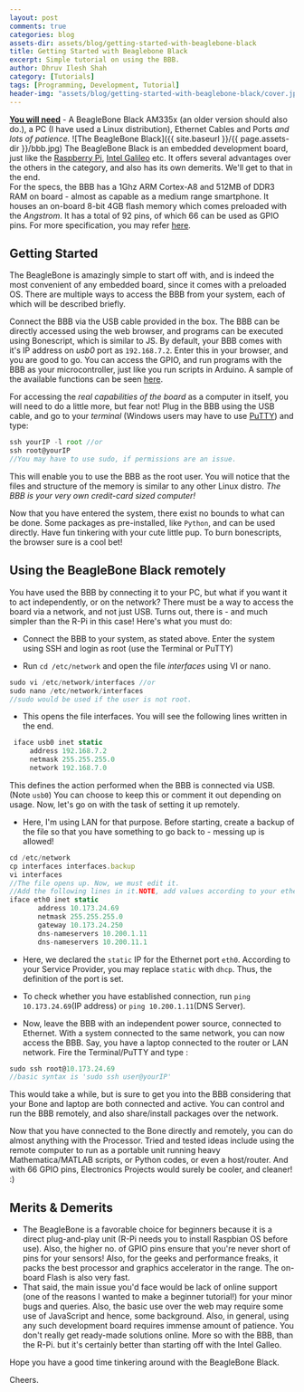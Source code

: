 ```yaml
---
layout: post
comments: true
categories: blog
assets-dir: assets/blog/getting-started-with-beaglebone-black
title: Getting Started with Beaglebone Black
excerpt: Simple tutorial on using the BBB.
author: Dhruv Ilesh Shah
category: [Tutorials]
tags: [Programming, Development, Tutorial]
header-img: "assets/blog/getting-started-with-beaglebone-black/cover.jpg"
---
```

**<u>You will need</u>** - A BeagleBone Black AM335x (an older version should also do.), a PC (I have used a Linux distribution), Ethernet Cables and Ports <i>and lots of patience.</i>
![The BeagleBone Black]({{ site.baseurl }}/{{ page.assets-dir }}/bbb.jpg)
The BeagleBone Black is an embedded development board, just like the <a href="http://www.raspberrypi.org">Raspberry Pi</a>, <a href="https://www.arduino.cc/en/ArduinoCertified/IntelGalileo">Intel Galileo</a> etc. It offers several advantages over the others in the category, and also has its own demerits. We'll get to that in the end. <br>
For the specs, the BBB has a 1Ghz ARM Cortex-A8 and 512MB of DDR3 RAM on board - almost as capable as a medium range smartphone. It houses an on-board 8-bit 4GB flash memory which comes preloaded with the *Angstrom*. It has a total of 92 pins, of which 66 can be used as GPIO pins. For more specification, you may refer <a href="http://beagleboard.org/support/bone101">here</a>.
<br>

Getting Started
--------------
The BeagleBone is amazingly simple to start off with, and is indeed the most convenient of any embedded board, since it comes with a preloaded OS. There are multiple ways to access the BBB from your system, each of which will be described briefly.

Connect the BBB via the USB cable provided in the box. The BBB can be directly accessed using the web browser, and programs can be executed using Bonescript, which is similar to JS. By default, your BBB comes with it's IP address on *usb0* port as `192.168.7.2`. Enter this in your browser, and you are good to go. You can access the GPIO, and run programs with the BBB as your microcontroller, just like you run scripts in Arduino. A sample of the available functions can be seen <a href="http://beagleboard.org/support/bone101">here</a>.

For accessing the *real capabilities of the board* as a computer in itself, you will need to do a little more, but fear not! Plug in the BBB using the USB cable, and go to your *terminal* (Windows users may have to use <a href="http://www.putty.org/">PuTTY</a>) and type:

```javascript
ssh yourIP -l root //or
ssh root@yourIP
//You may have to use sudo, if permissions are an issue.
```
This will enable you to use the BBB as the root user. You will notice that the files and structure of the memory is similar to any other Linux distro. *The BBB is your very own credit-card sized computer!*

Now that you have entered the system, there exist no bounds to what can be done. Some packages as pre-installed, like `Python`, and can be used directly. Have fun tinkering with your cute little pup. To burn bonescripts, the browser sure is a cool bet!

Using the BeagleBone Black remotely
-----------------------------------
You have used the BBB by connecting it to your PC, but what if you want it to act independently, or on the network? There must be a way to access the board via a network, and not just USB. Turns out, there is - and much simpler than the R-Pi in this case! Here's what you must do:

 * Connect the BBB to your system, as stated above. Enter the system using SSH and login as root (use the Terminal or PuTTY)

 * Run `cd /etc/network` and open the file *interfaces* using VI or nano.

```javascript
sudo vi /etc/network/interfaces //or
sudo nano /etc/network/interfaces
//sudo would be used if the user is not root.
```
 * This opens the file interfaces. You will see the following lines written in the end.

```javascript
 iface usb0 inet static
     address 192.168.7.2
     netmask 255.255.255.0
     network 192.168.7.0
```
 This defines the action performed when the BBB is connected via USB. (Note `usb0`) You can choose to keep this or comment it out depending on usage. Now, let's go on with the task of setting it up remotely.

 * Here, I'm using LAN for that purpose. Before starting, create a backup of the file so that you have something to go back to - messing up is allowed!

```javascript
cd /etc/network
cp interfaces interfaces.backup
vi interfaces
//The file opens up. Now, we must edit it.
//Add the following lines in it.NOTE, add values according to your ethernet/router settings. These are the ones appropriate for me.
iface eth0 inet static
       address 10.173.24.69
       netmask 255.255.255.0
       gateway 10.173.24.250
       dns-nameservers 10.200.1.11
       dns-nameservers 10.200.11.1

```

 * Here, we declared the `static` IP for the Ethernet port `eth0`. According to your Service Provider, you may replace `static` with `dhcp`. Thus, the definition of the port is set.

 * To check whether you have established connection, run `ping 10.173.24.69`(IP address) or `ping 10.200.1.11`(DNS Server).

 * Now, leave the BBB with an independent power source, connected to Ethernet. With a system connected to the same network, you can now access the BBB. Say, you have a laptop connected to the router or LAN network. Fire the Terminal/PuTTY and type :

```javascript
sudo ssh root@10.173.24.69
//basic syntax is 'sudo ssh user@yourIP'
```
This would take a while, but is sure to get you into the BBB considering that your Bone and laptop are both connected and active. You can control and run the BBB remotely, and also share/install packages over the network.

Now that you have connected to the Bone directly and remotely, you can do almost anything with the Processor. Tried and tested ideas include using the remote computer to run as a portable unit running heavy Mathematica/MATLAB scripts, or Python codes, or even a host/router. And with 66 GPIO pins, Electronics Projects would surely be cooler, and cleaner! :)

## Merits & Demerits
 * The BeagleBone is a favorable choice for beginners because it is a direct plug-and-play unit (R-Pi needs you to install Raspbian OS before use). Also, the higher no. of GPIO pins ensure that you're never short of pins for your sensors! Also, for the geeks and performance freaks, it packs the best processor and graphics accelerator in the range. The on-board Flash is also very fast.
 * That said, the main issue you'd face would be lack of online support (one of the reasons I wanted to make a beginner tutorial!) for your minor bugs and queries. Also, the basic use over the web may require some use of JavaScript and hence, some background. Also, in general, using any such development board requires immense amount of patience. You don't really get ready-made solutions online. More so with the BBB, than the R-Pi. but it's certainly better than starting off with the Intel Galleo.

Hope you have a good time tinkering around with the BeagleBone Black.

Cheers.

